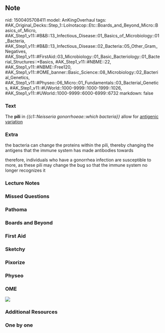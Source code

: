 ## Note
nid: 1500405708411
model: AnKingOverhaul
tags: #AK_Original_Decks::Step_1::Lolnotacop::Etc::Boards_and_Beyond_Micro::Basics_of_Micro, #AK_Step1_v11::#B&B::13_Infectious_Disease::01_Basics_of_Microbiology::01_Bacteria, #AK_Step1_v11::#B&B::13_Infectious_Disease::02_Bacteria::05_Other_Gram_Negatives, #AK_Step1_v11::#FirstAid::03_Microbiology::01_Basic_Bacteriology::01_Bacterial_Structures::*Basics, #AK_Step1_v11::#NBME::22, #AK_Step1_v11::#NBME::Free120, #AK_Step1_v11::#OME_banner::Basic_Science::08_Microbiology::02_Bacterial_Genetics, #AK_Step1_v11::#Physeo::06_Micro::01_Fundamentals::03_Bacterial_Genetics, #AK_Step1_v11::#UWorld::1000-9999::1000-1999::1026, #AK_Step1_v11::#UWorld::1000-9999::6000-6999::6732
markdown: false

### Text
The <b>pili</b> in <i>{{c1::Neisseria gonorrhoeae::which
bacteria}}</i> allow for <u>antigenic variation</u>

### Extra
the bacteria can change the proteins within the pili, thereby
changing the antigens that the immune system has made antibodies
towards
<div>
  therefore, individuals who have a gonorrhea infection are
  susceptible to more, as these pili may change the bug so that the
  immune system no longer recognizes it
</div>

### Lecture Notes


### Missed Questions


### Pathoma


### Boards and Beyond


### First Aid


### Sketchy


### Pixorize


### Physeo


### OME
<div class="ome-widget">
  <a href=
  "https://onlinemeded.org/spa/microbiology/bacterial-genetics/acquire?ref=anki">
  <img src="_OME_AnkiFlashcards_Lesson_6.png"></a>
</div>

### Additional Resources


### One by one

